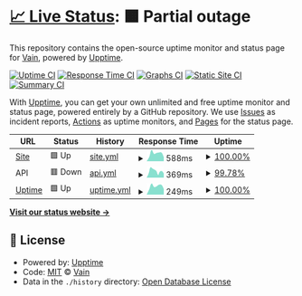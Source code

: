 # [📈 Live Status](https://status.vainapp.com.br): <!--live status--> **🟧 Partial outage**

This repository contains the open-source uptime monitor and status page for [Vain](https://vainapp.com.br), powered by [Upptime](https://github.com/upptime/upptime).

[![Uptime CI](https://github.com/vainapp/uptime/workflows/Uptime%20CI/badge.svg)](https://github.com/vainapp/uptime/actions?query=workflow%3A%22Uptime+CI%22)
[![Response Time CI](https://github.com/vainapp/uptime/workflows/Response%20Time%20CI/badge.svg)](https://github.com/vainapp/uptime/actions?query=workflow%3A%22Response+Time+CI%22)
[![Graphs CI](https://github.com/vainapp/uptime/workflows/Graphs%20CI/badge.svg)](https://github.com/vainapp/uptime/actions?query=workflow%3A%22Graphs+CI%22)
[![Static Site CI](https://github.com/vainapp/uptime/workflows/Static%20Site%20CI/badge.svg)](https://github.com/vainapp/uptime/actions?query=workflow%3A%22Static+Site+CI%22)
[![Summary CI](https://github.com/vainapp/uptime/workflows/Summary%20CI/badge.svg)](https://github.com/vainapp/uptime/actions?query=workflow%3A%22Summary+CI%22)

With [Upptime](https://upptime.js.org), you can get your own unlimited and free uptime monitor and status page, powered entirely by a GitHub repository. We use [Issues](https://github.com/vainapp/uptime/issues) as incident reports, [Actions](https://github.com/vainapp/uptime/actions) as uptime monitors, and [Pages](https://status.vainapp.com.br) for the status page.

<!--start: status pages-->
<!-- This summary is generated by Upptime (https://github.com/upptime/upptime) -->
<!-- Do not edit this manually, your changes will be overwritten -->
<!-- prettier-ignore -->
| URL | Status | History | Response Time | Uptime |
| --- | ------ | ------- | ------------- | ------ |
| <img alt="" src="https://www.vainapp.com.br/favicon.ico" height="13"> [Site](https://vainapp.com.br) | 🟩 Up | [site.yml](https://github.com/vainapp/uptime/commits/HEAD/history/site.yml) | <details><summary><img alt="Response time graph" src="./graphs/site/response-time-week.png" height="20"> 588ms</summary><br><a href="https://status.vainapp.com.br/history/site"><img alt="Response time 581" src="https://img.shields.io/endpoint?url=https%3A%2F%2Fraw.githubusercontent.com%2Fvainapp%2Fuptime%2FHEAD%2Fapi%2Fsite%2Fresponse-time.json"></a><br><a href="https://status.vainapp.com.br/history/site"><img alt="24-hour response time 315" src="https://img.shields.io/endpoint?url=https%3A%2F%2Fraw.githubusercontent.com%2Fvainapp%2Fuptime%2FHEAD%2Fapi%2Fsite%2Fresponse-time-day.json"></a><br><a href="https://status.vainapp.com.br/history/site"><img alt="7-day response time 588" src="https://img.shields.io/endpoint?url=https%3A%2F%2Fraw.githubusercontent.com%2Fvainapp%2Fuptime%2FHEAD%2Fapi%2Fsite%2Fresponse-time-week.json"></a><br><a href="https://status.vainapp.com.br/history/site"><img alt="30-day response time 581" src="https://img.shields.io/endpoint?url=https%3A%2F%2Fraw.githubusercontent.com%2Fvainapp%2Fuptime%2FHEAD%2Fapi%2Fsite%2Fresponse-time-month.json"></a><br><a href="https://status.vainapp.com.br/history/site"><img alt="1-year response time 581" src="https://img.shields.io/endpoint?url=https%3A%2F%2Fraw.githubusercontent.com%2Fvainapp%2Fuptime%2FHEAD%2Fapi%2Fsite%2Fresponse-time-year.json"></a></details> | <details><summary><a href="https://status.vainapp.com.br/history/site">100.00%</a></summary><a href="https://status.vainapp.com.br/history/site"><img alt="All-time uptime 100.00%" src="https://img.shields.io/endpoint?url=https%3A%2F%2Fraw.githubusercontent.com%2Fvainapp%2Fuptime%2FHEAD%2Fapi%2Fsite%2Fuptime.json"></a><br><a href="https://status.vainapp.com.br/history/site"><img alt="24-hour uptime 100.00%" src="https://img.shields.io/endpoint?url=https%3A%2F%2Fraw.githubusercontent.com%2Fvainapp%2Fuptime%2FHEAD%2Fapi%2Fsite%2Fuptime-day.json"></a><br><a href="https://status.vainapp.com.br/history/site"><img alt="7-day uptime 100.00%" src="https://img.shields.io/endpoint?url=https%3A%2F%2Fraw.githubusercontent.com%2Fvainapp%2Fuptime%2FHEAD%2Fapi%2Fsite%2Fuptime-week.json"></a><br><a href="https://status.vainapp.com.br/history/site"><img alt="30-day uptime 100.00%" src="https://img.shields.io/endpoint?url=https%3A%2F%2Fraw.githubusercontent.com%2Fvainapp%2Fuptime%2FHEAD%2Fapi%2Fsite%2Fuptime-month.json"></a><br><a href="https://status.vainapp.com.br/history/site"><img alt="1-year uptime 100.00%" src="https://img.shields.io/endpoint?url=https%3A%2F%2Fraw.githubusercontent.com%2Fvainapp%2Fuptime%2FHEAD%2Fapi%2Fsite%2Fuptime-year.json"></a></details>
| <img alt="" src="https://www.vainapp.com.br/favicon.ico" height="13"> API | 🟥 Down | [api.yml](https://github.com/vainapp/uptime/commits/HEAD/history/api.yml) | <details><summary><img alt="Response time graph" src="./graphs/api/response-time-week.png" height="20"> 369ms</summary><br><a href="https://status.vainapp.com.br/history/api"><img alt="Response time 353" src="https://img.shields.io/endpoint?url=https%3A%2F%2Fraw.githubusercontent.com%2Fvainapp%2Fuptime%2FHEAD%2Fapi%2Fapi%2Fresponse-time.json"></a><br><a href="https://status.vainapp.com.br/history/api"><img alt="24-hour response time 296" src="https://img.shields.io/endpoint?url=https%3A%2F%2Fraw.githubusercontent.com%2Fvainapp%2Fuptime%2FHEAD%2Fapi%2Fapi%2Fresponse-time-day.json"></a><br><a href="https://status.vainapp.com.br/history/api"><img alt="7-day response time 369" src="https://img.shields.io/endpoint?url=https%3A%2F%2Fraw.githubusercontent.com%2Fvainapp%2Fuptime%2FHEAD%2Fapi%2Fapi%2Fresponse-time-week.json"></a><br><a href="https://status.vainapp.com.br/history/api"><img alt="30-day response time 353" src="https://img.shields.io/endpoint?url=https%3A%2F%2Fraw.githubusercontent.com%2Fvainapp%2Fuptime%2FHEAD%2Fapi%2Fapi%2Fresponse-time-month.json"></a><br><a href="https://status.vainapp.com.br/history/api"><img alt="1-year response time 353" src="https://img.shields.io/endpoint?url=https%3A%2F%2Fraw.githubusercontent.com%2Fvainapp%2Fuptime%2FHEAD%2Fapi%2Fapi%2Fresponse-time-year.json"></a></details> | <details><summary><a href="https://status.vainapp.com.br/history/api">99.78%</a></summary><a href="https://status.vainapp.com.br/history/api"><img alt="All-time uptime 99.33%" src="https://img.shields.io/endpoint?url=https%3A%2F%2Fraw.githubusercontent.com%2Fvainapp%2Fuptime%2FHEAD%2Fapi%2Fapi%2Fuptime.json"></a><br><a href="https://status.vainapp.com.br/history/api"><img alt="24-hour uptime 98.47%" src="https://img.shields.io/endpoint?url=https%3A%2F%2Fraw.githubusercontent.com%2Fvainapp%2Fuptime%2FHEAD%2Fapi%2Fapi%2Fuptime-day.json"></a><br><a href="https://status.vainapp.com.br/history/api"><img alt="7-day uptime 99.78%" src="https://img.shields.io/endpoint?url=https%3A%2F%2Fraw.githubusercontent.com%2Fvainapp%2Fuptime%2FHEAD%2Fapi%2Fapi%2Fuptime-week.json"></a><br><a href="https://status.vainapp.com.br/history/api"><img alt="30-day uptime 99.33%" src="https://img.shields.io/endpoint?url=https%3A%2F%2Fraw.githubusercontent.com%2Fvainapp%2Fuptime%2FHEAD%2Fapi%2Fapi%2Fuptime-month.json"></a><br><a href="https://status.vainapp.com.br/history/api"><img alt="1-year uptime 99.33%" src="https://img.shields.io/endpoint?url=https%3A%2F%2Fraw.githubusercontent.com%2Fvainapp%2Fuptime%2FHEAD%2Fapi%2Fapi%2Fuptime-year.json"></a></details>
| <img alt="" src="https://www.vainapp.com.br/favicon.ico" height="13"> [Uptime](https://status.vainapp.com.br) | 🟩 Up | [uptime.yml](https://github.com/vainapp/uptime/commits/HEAD/history/uptime.yml) | <details><summary><img alt="Response time graph" src="./graphs/uptime/response-time-week.png" height="20"> 249ms</summary><br><a href="https://status.vainapp.com.br/history/uptime"><img alt="Response time 267" src="https://img.shields.io/endpoint?url=https%3A%2F%2Fraw.githubusercontent.com%2Fvainapp%2Fuptime%2FHEAD%2Fapi%2Fuptime%2Fresponse-time.json"></a><br><a href="https://status.vainapp.com.br/history/uptime"><img alt="24-hour response time 169" src="https://img.shields.io/endpoint?url=https%3A%2F%2Fraw.githubusercontent.com%2Fvainapp%2Fuptime%2FHEAD%2Fapi%2Fuptime%2Fresponse-time-day.json"></a><br><a href="https://status.vainapp.com.br/history/uptime"><img alt="7-day response time 249" src="https://img.shields.io/endpoint?url=https%3A%2F%2Fraw.githubusercontent.com%2Fvainapp%2Fuptime%2FHEAD%2Fapi%2Fuptime%2Fresponse-time-week.json"></a><br><a href="https://status.vainapp.com.br/history/uptime"><img alt="30-day response time 267" src="https://img.shields.io/endpoint?url=https%3A%2F%2Fraw.githubusercontent.com%2Fvainapp%2Fuptime%2FHEAD%2Fapi%2Fuptime%2Fresponse-time-month.json"></a><br><a href="https://status.vainapp.com.br/history/uptime"><img alt="1-year response time 267" src="https://img.shields.io/endpoint?url=https%3A%2F%2Fraw.githubusercontent.com%2Fvainapp%2Fuptime%2FHEAD%2Fapi%2Fuptime%2Fresponse-time-year.json"></a></details> | <details><summary><a href="https://status.vainapp.com.br/history/uptime">100.00%</a></summary><a href="https://status.vainapp.com.br/history/uptime"><img alt="All-time uptime 99.94%" src="https://img.shields.io/endpoint?url=https%3A%2F%2Fraw.githubusercontent.com%2Fvainapp%2Fuptime%2FHEAD%2Fapi%2Fuptime%2Fuptime.json"></a><br><a href="https://status.vainapp.com.br/history/uptime"><img alt="24-hour uptime 100.00%" src="https://img.shields.io/endpoint?url=https%3A%2F%2Fraw.githubusercontent.com%2Fvainapp%2Fuptime%2FHEAD%2Fapi%2Fuptime%2Fuptime-day.json"></a><br><a href="https://status.vainapp.com.br/history/uptime"><img alt="7-day uptime 100.00%" src="https://img.shields.io/endpoint?url=https%3A%2F%2Fraw.githubusercontent.com%2Fvainapp%2Fuptime%2FHEAD%2Fapi%2Fuptime%2Fuptime-week.json"></a><br><a href="https://status.vainapp.com.br/history/uptime"><img alt="30-day uptime 99.94%" src="https://img.shields.io/endpoint?url=https%3A%2F%2Fraw.githubusercontent.com%2Fvainapp%2Fuptime%2FHEAD%2Fapi%2Fuptime%2Fuptime-month.json"></a><br><a href="https://status.vainapp.com.br/history/uptime"><img alt="1-year uptime 99.94%" src="https://img.shields.io/endpoint?url=https%3A%2F%2Fraw.githubusercontent.com%2Fvainapp%2Fuptime%2FHEAD%2Fapi%2Fuptime%2Fuptime-year.json"></a></details>

<!--end: status pages-->

[**Visit our status website →**](https://status.vainapp.com.br)

## 📄 License

- Powered by: [Upptime](https://github.com/upptime/upptime)
- Code: [MIT](./LICENSE) © [Vain](https://vainapp.com.br)
- Data in the `./history` directory: [Open Database License](https://opendatacommons.org/licenses/odbl/1-0/)

